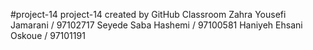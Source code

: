 #project-14
project-14 created by GitHub Classroom
Zahra Yousefi Jamarani / 97102717
Seyede Saba Hashemi / 97100581
Haniyeh Ehsani Oskoue / 97101191
